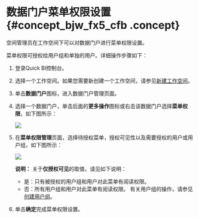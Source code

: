 # 数据门户菜单权限设置 {#concept_bjw_fx5_cfb .concept}

空间管理员在工作空间下可以对数据门户进行菜单权限设置。

菜单权限可授权给用户组和单独的用户。详细操作步骤如下：

1.  登录Quick BI控制台。
2.  选择一个工作空间。如果您需要新创建一个工作空间，请参见[新建工作空间](intl.zh-CN/用户指南/组织及工作空间管理/工作空间管理/新建工作空间.md#)。
3.  单击**数据门户**图标，进入数据门户管理页面。
4.  选择一个数据门户，单击后面的**更多操作**图标或右击该数据门户选择**菜单权限**，如下图所示：

    ![](http://static-aliyun-doc.oss-cn-hangzhou.aliyuncs.com/assets/img/21322/155703516712558_zh-CN.png)

5.  在**菜单权限管理**页面，选择待授权菜单，授权可见性以及需要授权的用户或用户组，如下图所示：

    ![](http://static-aliyun-doc.oss-cn-hangzhou.aliyuncs.com/assets/img/20216/155703516711716_zh-CN.png)

    **说明：** 关于**仅授权可见**的取值，请见如下说明：

    -   是：只有被授权的用户组和用户对此菜单有阅读权限。
    -   否：所有用户组和用户对此菜单有阅读权限。
    有关用户组的操作，请参见[创建用户组](intl.zh-CN/用户指南/组织及工作空间管理/组织管理/创建用户组.md)。

6.  单击**确定**完成菜单权限设置。

